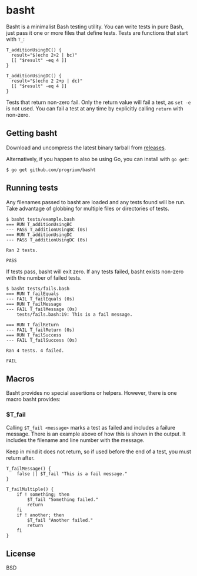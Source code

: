 # basht

Basht is a minimalist Bash testing utility. You can write tests in pure Bash, just pass it one or more files that define tests. Tests are functions that start with `T_`:

```
T_additionUsingBC() {
  result="$(echo 2+2 | bc)"
  [[ "$result" -eq 4 ]]
}

T_additionUsingDC() {
  result="$(echo 2 2+p | dc)"
  [[ "$result" -eq 4 ]]
}
```

Tests that return non-zero fail. Only the return value will fail a test, as `set -e` is not used. You can fail a test at any time by explicitly calling `return` with non-zero.

## Getting basht

Download and uncompress the latest binary tarball from [releases](https://github.com/progrium/basht/releases).

Alternatively, if you happen to also be using Go, you can install with `go get`:

	$ go get github.com/progrium/basht

## Running tests

Any filenames passed to basht are loaded and any tests found will be run. Take advantage of globbing for multiple files or directories of tests.

```
$ basht tests/example.bash
=== RUN T_additionUsingBC
--- PASS T_additionUsingBC (0s)
=== RUN T_additionUsingDC
--- PASS T_additionUsingDC (0s)

Ran 2 tests.

PASS
```

If tests pass, basht will exit zero. If any tests failed, basht exists non-zero with the number of failed tests.

```
$ basht tests/fails.bash
=== RUN T_failEquals
--- FAIL T_failEquals (0s)
=== RUN T_failMessage
--- FAIL T_failMessage (0s)
    tests/fails.bash:19: This is a fail message.

=== RUN T_failReturn
--- FAIL T_failReturn (0s)
=== RUN T_failSuccess
--- FAIL T_failSuccess (0s)

Ran 4 tests. 4 failed.

FAIL
```

## Macros

Basht provides no special assertions or helpers. However, there is one macro basht provides:

### $T_fail

Calling `$T_fail <message>` marks a test as failed and includes a failure message. There is an example above of how this is shown in the output. It includes the filename and line number with the message.

Keep in mind it does not return, so if used before the end of a test, you must return after.

```
T_failMessage() {
	false || $T_fail "This is a fail message."
}

T_failMultiple() {
	if ! something; then
		$T_fail "Something failed."
		return
	fi
	if ! another; then
		$T_fail "Another failed."
		return
	fi
}
```

## License

BSD
